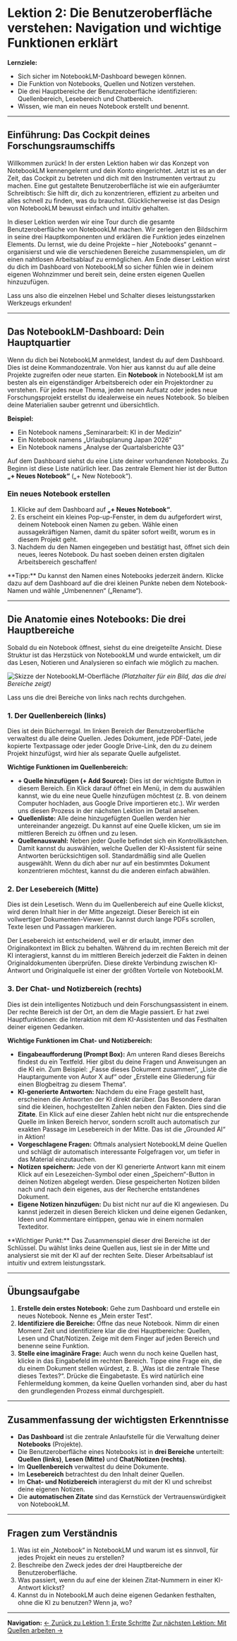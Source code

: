 # Lektion 2: Die Benutzeroberfläche verstehen: Navigation und wichtige Funktionen erklärt

**Lernziele:**

*   Sich sicher im NotebookLM-Dashboard bewegen können.
*   Die Funktion von Notebooks, Quellen und Notizen verstehen.
*   Die drei Hauptbereiche der Benutzeroberfläche identifizieren: Quellenbereich, Lesebereich und Chatbereich.
*   Wissen, wie man ein neues Notebook erstellt und benennt.

---

## Einführung: Das Cockpit deines Forschungsraumschiffs

Willkommen zurück! In der ersten Lektion haben wir das Konzept von NotebookLM kennengelernt und dein Konto eingerichtet. Jetzt ist es an der Zeit, das Cockpit zu betreten und dich mit den Instrumenten vertraut zu machen. Eine gut gestaltete Benutzeroberfläche ist wie ein aufgeräumter Schreibtisch: Sie hilft dir, dich zu konzentrieren, effizient zu arbeiten und alles schnell zu finden, was du brauchst. Glücklicherweise ist das Design von NotebookLM bewusst einfach und intuitiv gehalten.

In dieser Lektion werden wir eine Tour durch die gesamte Benutzeroberfläche von NotebookLM machen. Wir zerlegen den Bildschirm in seine drei Hauptkomponenten und erklären die Funktion jedes einzelnen Elements. Du lernst, wie du deine Projekte – hier „Notebooks“ genannt – organisierst und wie die verschiedenen Bereiche zusammenspielen, um dir einen nahtlosen Arbeitsablauf zu ermöglichen. Am Ende dieser Lektion wirst du dich im Dashboard von NotebookLM so sicher fühlen wie in deinem eigenen Wohnzimmer und bereit sein, deine ersten eigenen Quellen hinzuzufügen.

Lass uns also die einzelnen Hebel und Schalter dieses leistungsstarken Werkzeugs erkunden!

---

## Das NotebookLM-Dashboard: Dein Hauptquartier

Wenn du dich bei NotebookLM anmeldest, landest du auf dem Dashboard. Dies ist deine Kommandozentrale. Von hier aus kannst du auf alle deine Projekte zugreifen oder neue starten. Ein **Notebook** in NotebookLM ist am besten als ein eigenständiger Arbeitsbereich oder ein Projektordner zu verstehen. Für jedes neue Thema, jeden neuen Aufsatz oder jedes neue Forschungsprojekt erstellst du idealerweise ein neues Notebook. So bleiben deine Materialien sauber getrennt und übersichtlich.

**Beispiel:**

*   Ein Notebook namens „Seminararbeit: KI in der Medizin“
*   Ein Notebook namens „Urlaubsplanung Japan 2026“
*   Ein Notebook namens „Analyse der Quartalsberichte Q3“

Auf dem Dashboard siehst du eine Liste deiner vorhandenen Notebooks. Zu Beginn ist diese Liste natürlich leer. Das zentrale Element hier ist der Button **„+ Neues Notebook“** („+ New Notebook“).

### Ein neues Notebook erstellen

1.  Klicke auf dem Dashboard auf **„+ Neues Notebook“**.
2.  Es erscheint ein kleines Pop-up-Fenster, in dem du aufgefordert wirst, deinem Notebook einen Namen zu geben. Wähle einen aussagekräftigen Namen, damit du später sofort weißt, worum es in diesem Projekt geht.
3.  Nachdem du den Namen eingegeben und bestätigt hast, öffnet sich dein neues, leeres Notebook. Du hast soeben deinen ersten digitalen Arbeitsbereich geschaffen!

<div class="callout-box">
    **Tipp:** Du kannst den Namen eines Notebooks jederzeit ändern. Klicke dazu auf dem Dashboard auf die drei kleinen Punkte neben dem Notebook-Namen und wähle „Umbenennen“ („Rename“).
</div>

---

## Die Anatomie eines Notebooks: Die drei Hauptbereiche

Sobald du ein Notebook öffnest, siehst du eine dreigeteilte Ansicht. Diese Struktur ist das Herzstück von NotebookLM und wurde entwickelt, um dir das Lesen, Notieren und Analysieren so einfach wie möglich zu machen.

![Skizze der NotebookLM-Oberfläche](images/ui-sketch.png) *(Platzhalter für ein Bild, das die drei Bereiche zeigt)*

Lass uns die drei Bereiche von links nach rechts durchgehen.

### 1. Der Quellenbereich (links)

Dies ist dein Bücherregal. Im linken Bereich der Benutzeroberfläche verwaltest du alle deine Quellen. Jedes Dokument, jede PDF-Datei, jede kopierte Textpassage oder jeder Google Drive-Link, den du zu deinem Projekt hinzufügst, wird hier als separate Quelle aufgelistet.

**Wichtige Funktionen im Quellenbereich:**

*   **+ Quelle hinzufügen (+ Add Source):** Dies ist der wichtigste Button in diesem Bereich. Ein Klick darauf öffnet ein Menü, in dem du auswählen kannst, wie du eine neue Quelle hinzufügen möchtest (z. B. von deinem Computer hochladen, aus Google Drive importieren etc.). Wir werden uns diesen Prozess in der nächsten Lektion im Detail ansehen.
*   **Quellenliste:** Alle deine hinzugefügten Quellen werden hier untereinander angezeigt. Du kannst auf eine Quelle klicken, um sie im mittleren Bereich zu öffnen und zu lesen.
*   **Quellenauswahl:** Neben jeder Quelle befindet sich ein Kontrollkästchen. Damit kannst du auswählen, welche Quellen der KI-Assistent für seine Antworten berücksichtigen soll. Standardmäßig sind alle Quellen ausgewählt. Wenn du dich aber nur auf ein bestimmtes Dokument konzentrieren möchtest, kannst du die anderen einfach abwählen.

### 2. Der Lesebereich (Mitte)

Dies ist dein Lesetisch. Wenn du im Quellenbereich auf eine Quelle klickst, wird deren Inhalt hier in der Mitte angezeigt. Dieser Bereich ist ein vollwertiger Dokumenten-Viewer. Du kannst durch lange PDFs scrollen, Texte lesen und Passagen markieren.

Der Lesebereich ist entscheidend, weil er dir erlaubt, immer den Originalkontext im Blick zu behalten. Während du im rechten Bereich mit der KI interagierst, kannst du im mittleren Bereich jederzeit die Fakten in deinen Originaldokumenten überprüfen. Diese direkte Verbindung zwischen KI-Antwort und Originalquelle ist einer der größten Vorteile von NotebookLM.

### 3. Der Chat- und Notizbereich (rechts)

Dies ist dein intelligentes Notizbuch und dein Forschungsassistent in einem. Der rechte Bereich ist der Ort, an dem die Magie passiert. Er hat zwei Hauptfunktionen: die Interaktion mit dem KI-Assistenten und das Festhalten deiner eigenen Gedanken.

**Wichtige Funktionen im Chat- und Notizbereich:**

*   **Eingabeaufforderung (Prompt Box):** Am unteren Rand dieses Bereichs findest du ein Textfeld. Hier gibst du deine Fragen und Anweisungen an die KI ein. Zum Beispiel: „Fasse dieses Dokument zusammen“, „Liste die Hauptargumente von Autor X auf“ oder „Erstelle eine Gliederung für einen Blogbeitrag zu diesem Thema“.
*   **KI-generierte Antworten:** Nachdem du eine Frage gestellt hast, erscheinen die Antworten der KI direkt darüber. Das Besondere daran sind die kleinen, hochgestellten Zahlen neben den Fakten. Dies sind die **Zitate**. Ein Klick auf eine dieser Zahlen hebt nicht nur die entsprechende Quelle im linken Bereich hervor, sondern scrollt auch automatisch zur exakten Passage im Lesebereich in der Mitte. Das ist die „Grounded AI“ in Aktion!
*   **Vorgeschlagene Fragen:** Oftmals analysiert NotebookLM deine Quellen und schlägt dir automatisch interessante Folgefragen vor, um tiefer in das Material einzutauchen.
*   **Notizen speichern:** Jede von der KI generierte Antwort kann mit einem Klick auf ein Lesezeichen-Symbol oder einen „Speichern“-Button in deinen Notizen abgelegt werden. Diese gespeicherten Notizen bilden nach und nach dein eigenes, aus der Recherche entstandenes Dokument.
*   **Eigene Notizen hinzufügen:** Du bist nicht nur auf die KI angewiesen. Du kannst jederzeit in diesen Bereich klicken und deine eigenen Gedanken, Ideen und Kommentare eintippen, genau wie in einem normalen Texteditor.

<div class="callout-box">
    **Wichtiger Punkt:** Das Zusammenspiel dieser drei Bereiche ist der Schlüssel. Du wählst links deine Quellen aus, liest sie in der Mitte und analysierst sie mit der KI auf der rechten Seite. Dieser Arbeitsablauf ist intuitiv und extrem leistungsstark.
</div>

---

## Übungsaufgabe

1.  **Erstelle dein erstes Notebook:** Gehe zum Dashboard und erstelle ein neues Notebook. Nenne es „Mein erster Test“.
2.  **Identifiziere die Bereiche:** Öffne das neue Notebook. Nimm dir einen Moment Zeit und identifiziere klar die drei Hauptbereiche: Quellen, Lesen und Chat/Notizen. Zeige mit dem Finger auf jeden Bereich und benenne seine Funktion.
3.  **Stelle eine imaginäre Frage:** Auch wenn du noch keine Quellen hast, klicke in das Eingabefeld im rechten Bereich. Tippe eine Frage ein, die du einem Dokument stellen würdest, z. B. „Was ist die zentrale These dieses Textes?“. Drücke die Eingabetaste. Es wird natürlich eine Fehlermeldung kommen, da keine Quellen vorhanden sind, aber du hast den grundlegenden Prozess einmal durchgespielt.

---

## Zusammenfassung der wichtigsten Erkenntnisse

*   **Das Dashboard** ist die zentrale Anlaufstelle für die Verwaltung deiner **Notebooks** (Projekte).
*   Die Benutzeroberfläche eines Notebooks ist in **drei Bereiche** unterteilt: **Quellen (links)**, **Lesen (Mitte)** und **Chat/Notizen (rechts)**.
*   Im **Quellenbereich** verwaltest du deine Dokumente.
*   Im **Lesebereich** betrachtest du den Inhalt deiner Quellen.
*   Im **Chat- und Notizbereich** interagierst du mit der KI und schreibst deine eigenen Notizen.
*   Die **automatischen Zitate** sind das Kernstück der Vertrauenswürdigkeit von NotebookLM.

---

## Fragen zum Verständnis

1.  Was ist ein „Notebook“ in NotebookLM und warum ist es sinnvoll, für jedes Projekt ein neues zu erstellen?
2.  Beschreibe den Zweck jedes der drei Hauptbereiche der Benutzeroberfläche.
3.  Was passiert, wenn du auf eine der kleinen Zitat-Nummern in einer KI-Antwort klickst?
4.  Kannst du in NotebookLM auch deine eigenen Gedanken festhalten, ohne die KI zu benutzen? Wenn ja, wo?

---

**Navigation:**
[← Zurück zu Lektion 1: Erste Schritte](lektion1.html)
[Zur nächsten Lektion: Mit Quellen arbeiten →](lektion3.html)


